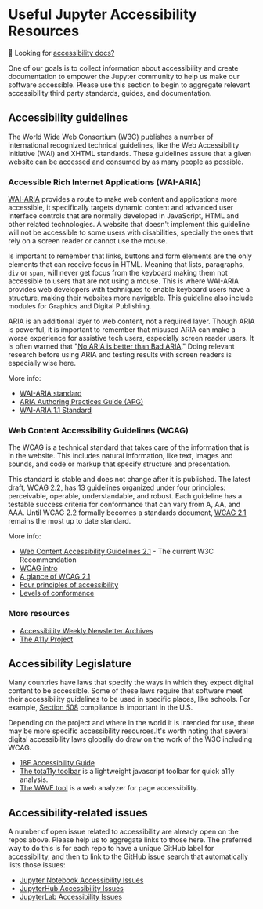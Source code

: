 # Useful Jupyter Accessibility Resources

🔔 Looking for [accessibility docs?](../accessibility-docs)

One of our goals is to collect information about accessibility and create documentation to empower the Jupyter community to help us make our software accessible. Please use this section to begin to aggregate relevant accessibility third party standards, guides, and documentation.

## Accessibility guidelines

The World Wide Web Consortium (W3C) publishes a number of international recognized technical guidelines, like the Web Accessibility Initiative (WAI) and XHTML standards. These guidelines assure that a given website can be accessed and consumed by as many people as possible.

### Accessible Rich Internet Applications (WAI-ARIA)

[WAI-ARIA](https://www.w3.org/WAI/standards-guidelines/aria/) provides a route to make web content and applications more accessible, it specifically targets dynamic content and advanced user interface controls that are normally developed in JavaScript, HTML and other related technologies. A website that doesn't implement this guideline will not be accessible to some users with disabilities, specially the ones that rely on a screen reader or cannot use the mouse.

Is important to remember that links, buttons and form elements are the only elements that can receive focus in HTML. Meaning that lists, paragraphs, `div` or `span`, will never get focus from the keyboard making them not accessible to users that are not using a mouse. This is where WAI-ARIA provides web developers with techniques to enable keyboard users have a structure, making their websites more navigable. This guideline also include modules for Graphics and Digital Publishing.

ARIA is an additional layer to web content, not a required layer. Though ARIA is powerful, it is important to remember that misused ARIA can make a worse experience for assistive tech users, especially screen reader users. It is often warned that "[No ARIA is better than Bad ARIA](https://www.w3.org/WAI/ARIA/apg/practices/read-me-first/)." Doing relevant research before using ARIA and testing results with screen readers is especially wise here.

More info:

- [WAI-ARIA standard](https://www.w3.org/TR/wai-aria/)
- [ARIA Authoring Practices Guide (APG)](https://www.w3.org/WAI/ARIA/apg/)
- [WAI-ARIA 1.1 Standard](https://www.w3.org/TR/wai-aria-1.1/)

### Web Content Accessibility Guidelines (WCAG)

The WCAG is a technical standard that takes care of the information that is in the website. This includes natural information, like text, images and sounds, and code or markup that specify structure and presentation.

This standard is stable and does not change after it is published. The latest draft, [WCAG 2.2](https://www.w3.org/TR/WCAG22/), has 13 guidelines organized under four principles: perceivable, operable, understandable, and robust. Each guideline has a testable success criteria for conformance that can vary from A, AA, and AAA. Until WCAG 2.2 formally becomes a standards document, [WCAG 2.1](https://www.w3.org/TR/WCAG21/) remains the most up to date standard.

More info:

- [Web Content Accessibility Guidelines 2.1](https://www.w3.org/TR/WCAG21/) - The current W3C Recommendation
- [WCAG intro](https://www.w3.org/WAI/standards-guidelines/wcag/)
- [A glance of WCAG 2.1](https://www.w3.org/WAI/standards-guidelines/wcag/glance/)
- [Four principles of accessibility](https://www.w3.org/WAI/WCAG21/Understanding/intro#understanding-the-four-principles-of-accessibility)
- [Levels of conformance](https://www.w3.org/WAI/WCAG21/Understanding/conformance#levels)

### More resources

- [Accessibility Weekly Newsletter Archives](https://a11yweekly.com/issues/)
- [The A11y Project](https://a11yproject.com/)

## Accessibility Legislature

Many countries have laws that specify the ways in which they expect digital content to be accessible. Some of these laws require that software meet their accessibility guidelines to be used in specific places, like schools. For example, [Section 508](https://www.section508.gov/about-us/) compliance is important in the U.S.

Depending on the project and where in the world it is intended for use, there may be more specific accessibility resources.It's worth noting that several digital accessibility laws globally do draw on the work of the W3C including WCAG.
- [18F Accessibility Guide](https://accessibility.18f.gov/)
- [The tota11y toolbar](https://khan.github.io/tota11y/) is a lightweight javascript toolbar for quick a11y analysis.
- [The WAVE tool](http://wave.webaim.org/report#/http://z2jh.jupyter.org/) is a web analyzer for page accessibility.


## Accessibility-related issues

A number of open issue related to accessibility are already open on the repos above.
Please help us to aggregate links to those here.
The preferred way to do this is for each repo to have a unique GitHub label for accessibility,
and then to link to the GitHub issue search that automatically lists those issues:

- [Jupyter Notebook Accessibility Issues](https://github.com/jupyter/notebook/issues?q=is%3Aopen+is%3Aissue+label%3Atag%3AAccessibility)
- [JupyterHub Accessibility Issues](https://github.com/jupyterhub/jupyterhub/issues?q=is%3Aopen+is%3Aissue+label%3Aaccessibility)
- [JupyterLab Accessibility Issues](https://github.com/jupyterlab/jupyterlab/issues?q=is%3Aopen+is%3Aissue+label%3Atag%3AAccessibility)

